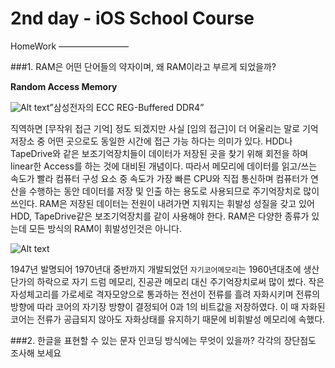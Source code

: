 2nd day - iOS School Course
===========================
 
HomeWork 
————————

###1. RAM은 어떤 단어들의 약자이며, 왜 RAM이라고 부르게 되었을까?

**Random Access Memory**

![Alt text](https://image-proxy.namuwikiusercontent.com/r/http%3A%2F%2Fdimg.donga.com%2Fwps%2FNEWS%2FIMAGE%2F2014%2F10%2F22%2F67345493.1.jpg)”삼성전자의 ECC REG-Buffered DDR4”

직역하면 [무작위 접근 기억] 정도 되겠지만 사실 [임의 접근]이 더 어울리는 말로 기억 저장소 중 어떤 곳으로도 동일한 시간에 접근 가능 하다는 의미가 있다. HDD나 TapeDrive와 같은 보조기억장치들이 데이터가 저장된 곳을 찾기 위해 회전을 하며 linear한 Access를 하는 것에 대비된 개념이다. 따라서 메모리에 데이터를 읽고/쓰는 속도가 빨라 컴퓨터 구성 요소 중 속도가 가장 빠른 CPU와 직접 통신하며 컴퓨터가 연산을 수행하는 동안 데이터를 저장 및 인출 하는 용도로 사용되므로 주기억장치로 많이 쓰인다. RAM은 저장된 데이터는 전원이 내려가면 지워지는 휘발성 성질을 갖고 있어 HDD, TapeDrive같은 보조기억장치를 같이 사용해야 한다. RAM은 다양한 종류가 있는데 모든 방식의 RAM이 휘발성인것은 아니다. 

![Alt text](https://commons.wikimedia.org/wiki/File:KL_CoreMemory.jpg?uselang=ko)

1947년 발명되어 1970년대 중반까지 개발되었던 `자기코어메모리`는 1960년대초에 생산단가의 하락으로 자기 드럼 메모리, 진공관 메모리 대신 주기억장치로써 많이 썼다. 작은 자성체고리를 가로세로 격자모양으로 통과하는 전선이 전류를 흘려 자화시키며 전류의 방향에 따라 코어의 자기장 방향이 결정되어 0과 1의 비트값을 저장하였다. 이 때 자화된 코어는 전류가 공급되지 않아도 자화상태를 유지하기 때문에 비휘발성 메모리에 속했다.  




###2. 한글을 표현할 수 있는 문자 인코딩 방식에는 무엇이 있을까? 각각의 장단점도 조사해 보세요
